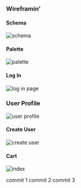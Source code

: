 ### Wireframin'

#### Schema

![schema](https://content.screencast.com/users/dionew1/folders/Jing/media/9fe2493a-c952-4179-ae3e-ffeeebe9cc80/00000063.png)

#### Palette

![palette](http://g.recordit.co/Vs3VezqItS.gif)

#### Log In

![log in page](http://g.recordit.co/maALdkuAtt.gif)

### User Profile

![user profile](http://g.recordit.co/gZHJedkQpg.gif)

#### Create User

![create user](http://g.recordit.co/gMVQ5COCtG.gif)

#### Cart

![index](http://g.recordit.co/YqznDMGdhY.gif)

commit 1
commit 2
commit 3
